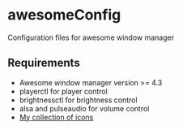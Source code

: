 # awesomeConfig
Configuration files for awesome window manager

## Requirements

- Awesome window manager version >= 4.3
- playerctl for player control
- brightnessctl for brightness control
- alsa and pulseaudio for volume control
- [My collection of icons](https://github.com/nishantHolla/icons)
